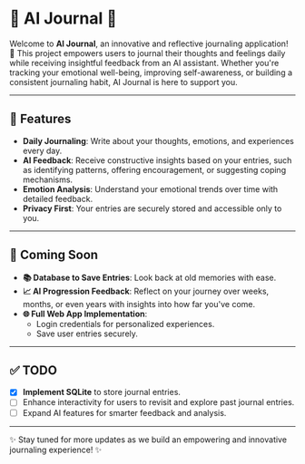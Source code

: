 # 🌟 AI Journal 🌟

Welcome to **AI Journal**, an innovative and reflective journaling application! 🤖 This project empowers users to journal their thoughts and feelings daily while receiving insightful feedback from an AI assistant. Whether you're tracking your emotional well-being, improving self-awareness, or building a consistent journaling habit, AI Journal is here to support you.

---

## 🌻 Features

- **Daily Journaling**: Write about your thoughts, emotions, and experiences every day.
- **AI Feedback**: Receive constructive insights based on your entries, such as identifying patterns, offering encouragement, or suggesting coping mechanisms.
- **Emotion Analysis**: Understand your emotional trends over time with detailed feedback.
- **Privacy First**: Your entries are securely stored and accessible only to you.

---

## 🚀 Coming Soon

- **📚 Database to Save Entries**: Look back at old memories with ease.
- **📈 AI Progression Feedback**: Reflect on your journey over weeks, months, or even years with insights into how far you've come.
- **🌐 Full Web App Implementation**:
  - Login credentials for personalized experiences.
  - Save user entries securely.

---

## ✅ TODO

- [x] **Implement SQLite** to store journal entries.
- [ ] Enhance interactivity for users to revisit and explore past journal entries.
- [ ] Expand AI features for smarter feedback and analysis.

---

✨ Stay tuned for more updates as we build an empowering and innovative journaling experience! ✨
